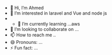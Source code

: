 - 👋 Hi, I’m Ahmed
- 👀 I’m interested in laravel and Vue and node js
- - 🌱 I’m currently learning ...aws
- 💞️ I’m looking to collaborate on ...
- 📫 How to reach me ..
- 😄 Pronouns: ...
- ⚡ Fun fact: ...

<!---
ahmed-themetags/ahmed-themetags is a ✨ special ✨ repository because its `README.md` (this file) appears on your GitHub profile.
You can click the Preview link to take a look at your changes.
--->

